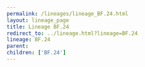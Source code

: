 ```yaml
---
permalink: /lineages/lineage_BF.24.html
layout: lineage_page
title: Lineage BF.24
redirect_to: ../lineage.html?lineage=BF.24
lineage: BF.24
parent: 
children: ['BF.24']
---
```

